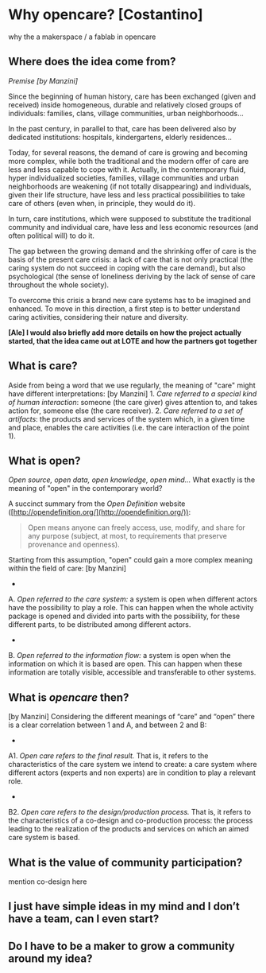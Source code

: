 # Why opencare? [Costantino]
why the a makerspace / a fablab in opencare


## Where does the idea come from?
*Premise [by Manzini]*

Since the beginning of human history, care has been exchanged (given and received) inside homogeneous, durable and relatively closed groups of individuals: families, clans, village communities, urban neighborhoods...

In the past century, in parallel to that, care has been delivered also by dedicated institutions: hospitals, kindergartens, elderly residences...

Today, for several reasons, the demand of care is growing and becoming more complex, while both the traditional and the modern offer of care are less and less capable to cope with it.
Actually, in the contemporary fluid, hyper individualized societies, families, village communities and urban neighborhoods are weakening (if not totally disappearing) and individuals, given their life structure, have less and less practical possibilities to take care of others (even when, in principle, they would do it).

In turn, care institutions, which were supposed to substitute the traditional community and individual care, have less and less economic resources (and often political will) to do it.

The gap between the growing demand and the shrinking offer of care is the basis of the present care crisis: a lack of care that is not only practical (the caring system do not succeed in coping with the care demand), but also psychological (the sense of loneliness deriving by the lack of sense of care throughout the whole society).

To overcome this crisis a brand new care systems has to be imagined and enhanced. To move in this direction, a first step is to better understand caring activities, considering their nature and diversity.

**[Ale] I would also briefly add more details on how the project actually started, that the idea came out at LOTE and how the partners got together**

## What is care?
Aside from being a word that we use regularly, the meaning of "care" might have different interpretations:
[by Manzini]
1. 
*Care referred to a special kind of human interaction*: someone (the care giver) gives attention to, and takes action for, someone else (the care receiver).
2. 
*Care referred to a set of artifacts*: the products and services of the system which, in a given time and place, enables the care activities (i.e. the care interaction of the point 1).

## What is open?
*Open source, open data, open knowledge, open mind...* What exactly is the meaning of "open" in the contemporary world?

A succinct summary from the *Open Definition* website ([http://opendefinition.org/](http://opendefinition.org/)):

> Open means anyone can freely access, use, modify, and share for any purpose (subject, at most, to requirements that preserve provenance and openness).

Starting from this assumption, "open" could gain a more complex meaning within the field of care:
[by Manzini]

* 
A.
*Open referred to the care system:* a system is open when different actors have the possibility to play a role. This can happen when the whole activity package is opened and divided into parts with the possibility, for these different parts, to be distributed among different actors.

* 
B.
*Open referred to the information flow:* a system is open when the information on which it is based are open. This can happen when these information are totally visible, accessible and transferable to other systems.

## What is *opencare* then?
[by Manzini]
Considering the different meanings of “care” and “open” there is a clear correlation between 1 and A, and between 2 and B:

* 
A1.
*Open care refers to the final result.* That is, it refers to the characteristics of the care system we intend to create: a care system where different actors (experts and non experts) are in condition to play a relevant role.

* 
B2.
*Open care refers to the design/production process.* That is, it refers to the characteristics of a co-design and co-production process: the process leading to the realization of the products and services on which an aimed care system is based.

## What is the value of community participation?
mention co-design here

## I just have simple ideas in my mind and I don’t have a team, can I even start?

## Do I have to be a maker to grow a community around my idea?









